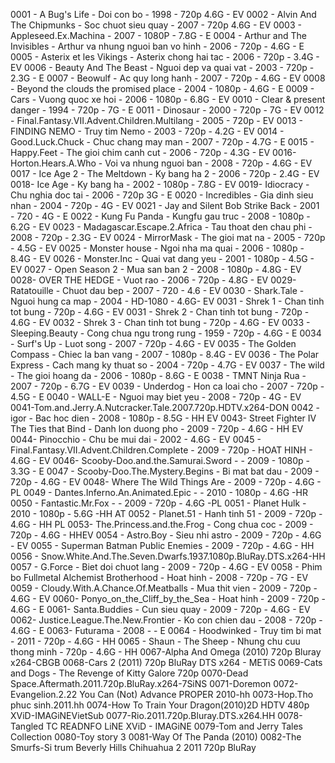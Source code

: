0001 - A Bug's Life - Doi con bo - 1998 - 720p 4.6G - EV
0002 - Alvin And The Chipmunks - Soc chuot sieu quay - 2007 - 720p 4.6G - EV
0003 - Appleseed.Ex.Machina - 2007 - 1080P - 7.8G - E
0004 - Arthur and The Invisibles - Arthur va nhung nguoi ban vo hinh - 2006 - 720p - 4.6G - E
0005 - Asterix et les Vikings - Asterix chong hai tac - 2006 - 720p - 3.4G - EV
0006 - Beauty And The Beast - Nguoi dep va quai vat - 2003 - 720p - 2.3G - E
0007 - Beowulf - Ac quy long hanh - 2007 - 720p - 4.6G - EV
0008 - Beyond the clouds the promised place - 2004 - 1080p - 4.6G - E
0009 - Cars - Vuong quoc xe hoi - 2006 - 1080p - 6.8G - EV
0010 - Clear & present danger - 1994 - 720p - 7G - E
0011 - Dinosaur - 2000 - 720p - 7G - EV
0012 - Final.Fantasy.VII.Advent.Children.Multilang - 2005 - 720p - EV
0013 - FINDING NEMO - Truy tim Nemo - 2003 - 720p - 4.2G - EV
0014 - Good.Luck.Chuck - Chuc chang may man - 2007 - 720p - 4.7G - E
0015 - Happy.Feet - The gioi chim canh cut - 2006 - 720p - 4.3G - EV
0016- Horton.Hears.A.Who - Voi va nhung nguoi ban - 2008 - 720p - 4.6G - EV
0017 - Ice Age 2 - The Meltdown - Ky bang ha 2 - 2006 - 720p - 2.4G - EV
0018- Ice Age - Ky bang ha - 2002 - 1080p - 7.8G - EV
0019- Idiocracy - Chu nghia doc tai - 2006 - 720p 3G - E
0020 - Incredibles - Gia dinh sieu nhan - 2004 - 720p - 4G - EV
0021 - Jay and Silent Bob Strike Back - 2001 - 720 - 4G - E
0022 - Kung Fu Panda - Kungfu gau truc - 2008 - 1080p - 6.2G - EV
0023 - Madagascar.Escape.2.Africa - Tau thoat den chau phi - 2008 - 720p - 2.3G - EV
0024 - MirrorMask - The gioi mat na - 2005 - 720p - 4.5G - EV
0025 - Monster house - Ngoi nha ma quai - 2006 - 1080p - 8.4G  - EV
0026 - Monster.Inc - Quai vat dang yeu - 2001 - 1080p - 4.5G - EV
0027 - Open Season 2 - Mua san ban 2 -  2008 - 1080p - 4.8G - EV
0028- OVER THE HEDGE - Vuot rao - 2006 - 720p - 4.8G - EV
0029- Ratatouille - Chuot dau bep - 2007 - 720 - 4.6 - EV
0030 - Shark.Tale - Nguoi hung ca map - 2004 - HD-1080 - 4.6G- EV
0031 - Shrek 1 - Chan tinh tot bung - 720p - 4.6G - EV
0031 - Shrek 2 - Chan tinh tot bung - 720p - 4.6G - EV
0032 - Shrek 3 - Chan tinh tot bung - 720p - 4.6G - EV
0033 - Sleeping.Beauty - Cong chua ngu trong rung - 1959 - 720p - 4.6G - E
0034 - Surf's Up - Luot song - 2007 - 720p - 4.6G - EV
0035 - The Golden Compass - Chiec la ban vang - 2007 - 1080p - 8.4G - EV
0036 - The Polar Express - Cach mang ky thuat so - 2004 - 720p - 4.7G - EV
0037 - The wild - The gioi hoang da - 2006 - 1080p - 8.6G - E
0038 - TMNT Ninja Rua - 2007 - 720p - 6.7G - EV
0039 - Underdog - Hon ca loai cho - 2007 - 720p - 4.5G - E
0040 - WALL-E - Nguoi may biet yeu - 2008 - 720p - 4G - EV
0041-Tom.and.Jerry.A.Nutcracker.Tale.2007.720p.HDTV.x264-DON
0042 - igor - Bac hoc dien - 2008 - 1080p - 8.5G - HH EV
0043- Street Fighter IV The Ties that Bind - Danh lon duong pho - 2009 - 720p - 4.6G - HH EV
0044- Pinocchio - Chu be mui dai - 2002 - 4.6G - EV
0045 - Final.Fantasy.VII.Advent.Children.Complete - 2009 - 720p - HOAT HINH - 4.6G - EV
0046- Scooby-Doo.and.the.Samurai.Sword -  - 2009 - 1080p - 3.3G - E
0047 - Scooby-Doo.The.Mystery.Begins - Bi mat bat dau - 2009 - 720p - 4.6G - EV
0048- Where The Wild Things Are - 2009 - 720p - 4.6G - PL
0049 - Dantes.Inferno.An.Animated.Epic - - 2010 - 1080p - 4.6G -HR
0050 - Fantastic.Mr.Fox - - 2009 - 720p - 4.6G -PL
0051 - Planet Hulk - 2010 - 1080p - 5.6G -HH AT
0052 - Planet.51 - Hanh tinh 51 - 2009 - 720p - 4.6G - HH PL
0053- The.Princess.and.the.Frog - Cong chua coc - 2009 - 720p - 4.6G - HHEV
0054 - Astro.Boy - Sieu nhi astro - 2009 - 720p - 4.6G - EV
0055 - Superman Batman Public Enemies - 2009 - 720p - 4.6G - HH
0056 - Snow.White.And.The.Seven.Dwarfs.1937.1080p.BluRay.DTS.x264-HH
0057 - G.Force - Biet doi chuot lang - 2009 - 720p - 4.6G - EV
0058 - Phim bo  Fullmetal Alchemist Brotherhood - Hoat hinh - 2008 - 720p - 7G - EV
0059 - Cloudy.With.A.Chance.Of.Meatballs - Mua thit vien - 2009 - 720p - 4.6G - EV
0060- Ponyo_on_the_Cliff_by_the_Sea - Hoat hinh - 2009 - 720p - 4.6G - E
0061- Santa.Buddies - Cun sieu quay - 2009 - 720p - 4.6G - EV
0062- Justice.League.The.New.Frontier - Ko con chien dau - 2008 - 720p - 4.6G - E
0063- Futurama - 2008 -  - E
0064 - Hoodwinked - Truy tim bi mat - 2011 - 720p - 4.6G - HH
0065 - Shaun - The Sheep - Nhung chu cuu thong minh - 720p - 4.6G - HH
0067-Alpha And Omega (2010) 720p Bluray x264-CBGB
0068-Cars 2 (2011) 720p BluRay DTS x264 - METiS
0069-Cats and Dogs - The Revenge of Kitty Galore 720p
0070-Dead Space.Aftermath.2011.720p.BluRay.x264-7SiNS
0071-Doremon
0072-Evangelion.2.22 You Can (Not) Advance PROPER 2010-hh
0073-Hop.Tho phuc sinh.2011.hh
0074-How To Train Your Dragon(2010)2D HDTV 480p XViD-IMAGiNEVietSub
0077-Rio.2011.720p.Bluray.DTS.x264.HH
0078-Tangled TC READNFO LiNE XViD - IMAGiNE
0079-Tom and Jerry Tales Collection
0080-Toy story 3
0081-Way Of The Panda (2010)
0082-The Smurfs-Si trum
Beverly Hills Chihuahua 2 2011 720p BluRay